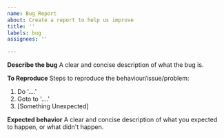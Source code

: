 ```yaml
---
name: Bug Report
about: Create a report to help us improve
title: ''
labels: bug
assignees: ''

---
```


**Describe the bug**
A clear and concise description of what the bug is.

**To Reproduce**
Steps to reproduce the behaviour/issue/problem:
1. Do '....'
2. Goto to '....'
3. [Something Unexpected]

**Expected behavior**
A clear and concise description of what you expected to happen, or what didn't happen.
